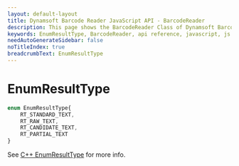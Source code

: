 ```yaml
---
layout: default-layout
title: Dynamsoft Barcode Reader JavaScript API - BarcodeReader
description: This page shows the BarcodeReader Class of Dynamsoft Barcode Reader JavaScript SDK.
keywords: EnumResultType, BarcodeReader, api reference, javascript, js
needAutoGenerateSidebar: false
noTitleIndex: true
breadcrumbText: EnumResultType
---
```



# EnumResultType

```ts
enum EnumResultType{ 
    RT_STANDARD_TEXT, 
    RT_RAW_TEXT, 
    RT_CANDIDATE_TEXT, 
    RT_PARTIAL_TEXT 
}
```

See [C++ EnumResultType](https://www.dynamsoft.com/barcode-reader/parameters/enum/result-enums.html?ver=latest#resulttype) for more info.